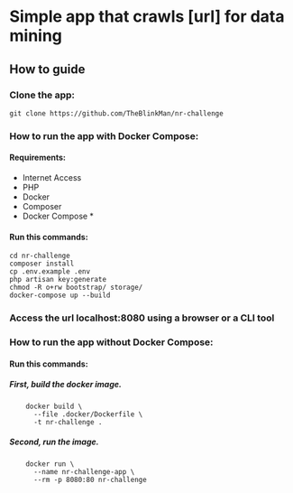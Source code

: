 # Simple app that crawls [url] for data mining

## How to guide

### Clone the app:
```
git clone https://github.com/TheBlinkMan/nr-challenge
```

### How to run the app with Docker Compose:

#### Requirements:
* Internet Access
* PHP
* Docker
* Composer
* Docker Compose *

#### Run this commands:
```
cd nr-challenge
composer install
cp .env.example .env
php artisan key:generate
chmod -R o+rw bootstrap/ storage/
docker-compose up --build
```

### Access the url localhost:8080 using a browser or a CLI tool

### How to run the app without Docker Compose:

#### Run this commands:
##### First, build the docker image.
```
    docker build \
      --file .docker/Dockerfile \
      -t nr-challenge .
```
##### Second, run the image.
```
    docker run \
      --name nr-challenge-app \
      --rm -p 8080:80 nr-challenge
```
